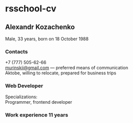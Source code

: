 # rsschool-cv
## Alexandr Kozachenko
Male, 33 years, born on 18 October 1988
### Contacts
 +7 (777) 505-62-66  
 [murinskii@gmail.com](mailto:murinskii@gmail.com) — preferred means of communication  
 Aktobe, willing to relocate, prepared for business trips  
 ### Web Developer
 Specializations:   
      Programmer, frontend developer  
### Work experience 11 years

